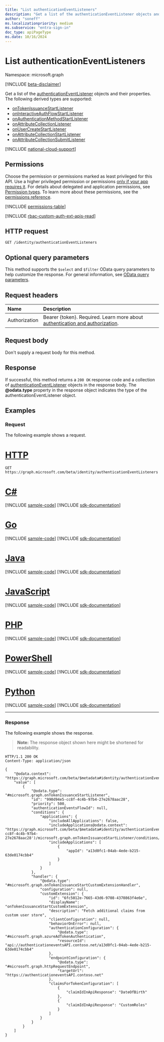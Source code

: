 ```yaml
---
title: "List authenticationEventListeners"
description: "Get a list of the authenticationEventListener objects and their properties."
author: "soneff"
ms.localizationpriority: medium
ms.subservice: "entra-sign-in"
doc_type: apiPageType
ms.date: 10/16/2024
---
```


# List authenticationEventListeners
Namespace: microsoft.graph

[!INCLUDE [beta-disclaimer](../../includes/beta-disclaimer.md)]

Get a list of the [authenticationEventListener](../resources/authenticationeventlistener.md) objects and their properties. The following derived types are supported:

- [onTokenIssuanceStartListener](../resources/ontokenissuancestartlistener.md)
- [onInteractiveAuthFlowStartListener](../resources/oninteractiveauthflowstartlistener.md)
- [onAuthenticationMethodStartListener](../resources/onauthenticationmethodloadstartlistener.md)
- [onAttributeCollectionListener](../resources/onattributecollectionlistener.md)
- [onUserCreateStartListener](../resources/onusercreatestartlistener.md)
- [onAttributeCollectionStartListener](../resources/onattributecollectionstartlistener.md)
- [onAttributeCollectionSubmitListener](../resources/onattributecollectionsubmitlistener.md)


[!INCLUDE [national-cloud-support](../../includes/all-clouds.md)]

## Permissions
Choose the permission or permissions marked as least privileged for this API. Use a higher privileged permission or permissions [only if your app requires it](/graph/permissions-overview#best-practices-for-using-microsoft-graph-permissions). For details about delegated and application permissions, see [Permission types](/graph/permissions-overview#permission-types). To learn more about these permissions, see the [permissions reference](/graph/permissions-reference).

<!-- { "blockType": "permissions", "name": "identitycontainer_list_authenticationeventlisteners" } -->
[!INCLUDE [permissions-table](../includes/permissions/identitycontainer-list-authenticationeventlisteners-permissions.md)]

[!INCLUDE [rbac-custom-auth-ext-apis-read](../includes/rbac-for-apis/rbac-custom-auth-ext-apis-read.md)]

## HTTP request

<!-- {
  "blockType": "ignored"
}
-->
``` http
GET /identity/authenticationEventListeners
```

## Optional query parameters
This method supports the `$select` and `$filter` OData query parameters to help customize the response. For general information, see [OData query parameters](/graph/query-parameters).

## Request headers
|Name|Description|
|:---|:---|
|Authorization|Bearer {token}. Required. Learn more about [authentication and authorization](/graph/auth/auth-concepts).|

## Request body
Don't supply a request body for this method.

## Response

If successful, this method returns a `200 OK` response code and a collection of [authenticationEventListener](../resources/authenticationeventlistener.md) objects in the response body. The **@odata.type** property in the response object indicates the type of the authenticationEventListener object.

## Examples

### Request
The following example shows a request.
# [HTTP](#tab/http)
<!-- {
  "blockType": "request",
  "name": "list_authenticationeventlistener"
}
-->
``` http
GET https://graph.microsoft.com/beta/identity/authenticationEventListeners
```

# [C#](#tab/csharp)
[!INCLUDE [sample-code](../includes/snippets/csharp/list-authenticationeventlistener-csharp-snippets.md)]
[!INCLUDE [sdk-documentation](../includes/snippets/snippets-sdk-documentation-link.md)]

# [Go](#tab/go)
[!INCLUDE [sample-code](../includes/snippets/go/list-authenticationeventlistener-go-snippets.md)]
[!INCLUDE [sdk-documentation](../includes/snippets/snippets-sdk-documentation-link.md)]

# [Java](#tab/java)
[!INCLUDE [sample-code](../includes/snippets/java/list-authenticationeventlistener-java-snippets.md)]
[!INCLUDE [sdk-documentation](../includes/snippets/snippets-sdk-documentation-link.md)]

# [JavaScript](#tab/javascript)
[!INCLUDE [sample-code](../includes/snippets/javascript/list-authenticationeventlistener-javascript-snippets.md)]
[!INCLUDE [sdk-documentation](../includes/snippets/snippets-sdk-documentation-link.md)]

# [PHP](#tab/php)
[!INCLUDE [sample-code](../includes/snippets/php/list-authenticationeventlistener-php-snippets.md)]
[!INCLUDE [sdk-documentation](../includes/snippets/snippets-sdk-documentation-link.md)]

# [PowerShell](#tab/powershell)
[!INCLUDE [sample-code](../includes/snippets/powershell/list-authenticationeventlistener-powershell-snippets.md)]
[!INCLUDE [sdk-documentation](../includes/snippets/snippets-sdk-documentation-link.md)]

# [Python](#tab/python)
[!INCLUDE [sample-code](../includes/snippets/python/list-authenticationeventlistener-python-snippets.md)]
[!INCLUDE [sdk-documentation](../includes/snippets/snippets-sdk-documentation-link.md)]

---

### Response
The following example shows the response.
>**Note:** The response object shown here might be shortened for readability.
<!-- {
  "blockType": "response",
  "truncated": true,
  "@odata.type": "Collection(microsoft.graph.authenticationEventListener)"
}
-->
``` http
HTTP/1.1 200 OK
Content-Type: application/json

{
    "@odata.context": "https://graph.microsoft.com/beta/$metadata#identity/authenticationEventListeners",
    "value": [
        {
            "@odata.type": "#microsoft.graph.onTokenIssuanceStartListener",
            "id": "990d94e5-cc8f-4c4b-97b4-27e2678aac28",
            "priority": 500,
            "authenticationEventsFlowId": null,
            "conditions": {
                "applications": {
                    "includeAllApplications": false,
                    "includeApplications@odata.context": "https://graph.microsoft.com/beta/$metadata#identity/authenticationEventListeners('990d94e5-cc8f-4c4b-97b4-27e2678aac28')/microsoft.graph.onTokenIssuanceStartListener/conditions/applications/includeApplications",
                    "includeApplications": [
                        {
                            "appId": "a13d0fc1-04ab-4ede-b215-63de0174cbb4"
                        }
                    ]
                }
            },
            "handler": {
                "@odata.type": "#microsoft.graph.onTokenIssuanceStartCustomExtensionHandler",
                "configuration": null,
                "customExtension": {
                    "id": "6fc5012e-7665-43d6-9708-4370863f4e6e",
                    "displayName": "onTokenIssuanceStartCustomExtension",
                    "description": "Fetch additional claims from custom user store",
                    "clientConfiguration": null,
                    "behaviorOnError": null,
                    "authenticationConfiguration": {
                        "@odata.type": "#microsoft.graph.azureAdTokenAuthentication",
                        "resourceId": "api://authenticationeventsAPI.contoso.net/a13d0fc1-04ab-4ede-b215-63de0174cbb4"
                    },
                    "endpointConfiguration": {
                        "@odata.type": "#microsoft.graph.httpRequestEndpoint",
                        "targetUrl": "https://authenticationeventsAPI.contoso.net"
                    },
                    "claimsForTokenConfiguration": [
                        {
                            "claimIdInApiResponse": "DateOfBirth"
                        },
                        {
                            "claimIdInApiResponse": "CustomRoles"
                        }
                    ]
                }
            }
        }
    ]
}
```

